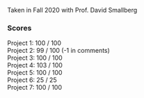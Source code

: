 Taken in Fall 2020 with Prof. David Smallberg
### Scores
Project 1: 100 / 100  
Project 2: 99 / 100 (-1 in comments)  
Project 3: 100 / 100  
Project 4: 103 / 100  
Project 5: 100 / 100  
Project 6: 25 / 25  
Project 7: 100 / 100  
